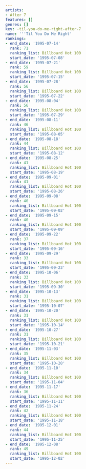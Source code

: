 ```yaml
---
artists:
- After 7
features: []
genres: []
key: -til-you-do-me-right-after-7
name: '''Til You Do Me Right'
rankings:
- end_date: '1995-07-14'
  rank: 71
  ranking_list: Billboard Hot 100
  start_date: '1995-07-08'
- end_date: '1995-07-21'
  rank: 59
  ranking_list: Billboard Hot 100
  start_date: '1995-07-15'
- end_date: '1995-07-28'
  rank: 56
  ranking_list: Billboard Hot 100
  start_date: '1995-07-22'
- end_date: '1995-08-04'
  rank: 56
  ranking_list: Billboard Hot 100
  start_date: '1995-07-29'
- end_date: '1995-08-11'
  rank: 46
  ranking_list: Billboard Hot 100
  start_date: '1995-08-05'
- end_date: '1995-08-18'
  rank: 44
  ranking_list: Billboard Hot 100
  start_date: '1995-08-12'
- end_date: '1995-08-25'
  rank: 41
  ranking_list: Billboard Hot 100
  start_date: '1995-08-19'
- end_date: '1995-09-01'
  rank: 41
  ranking_list: Billboard Hot 100
  start_date: '1995-08-26'
- end_date: '1995-09-08'
  rank: 40
  ranking_list: Billboard Hot 100
  start_date: '1995-09-02'
- end_date: '1995-09-15'
  rank: 40
  ranking_list: Billboard Hot 100
  start_date: '1995-09-09'
- end_date: '1995-09-22'
  rank: 37
  ranking_list: Billboard Hot 100
  start_date: '1995-09-16'
- end_date: '1995-09-29'
  rank: 33
  ranking_list: Billboard Hot 100
  start_date: '1995-09-23'
- end_date: '1995-10-06'
  rank: 33
  ranking_list: Billboard Hot 100
  start_date: '1995-09-30'
- end_date: '1995-10-13'
  rank: 31
  ranking_list: Billboard Hot 100
  start_date: '1995-10-07'
- end_date: '1995-10-20'
  rank: 31
  ranking_list: Billboard Hot 100
  start_date: '1995-10-14'
- end_date: '1995-10-27'
  rank: 31
  ranking_list: Billboard Hot 100
  start_date: '1995-10-21'
- end_date: '1995-11-03'
  rank: 35
  ranking_list: Billboard Hot 100
  start_date: '1995-10-28'
- end_date: '1995-11-10'
  rank: 34
  ranking_list: Billboard Hot 100
  start_date: '1995-11-04'
- end_date: '1995-11-17'
  rank: 36
  ranking_list: Billboard Hot 100
  start_date: '1995-11-11'
- end_date: '1995-11-24'
  rank: 42
  ranking_list: Billboard Hot 100
  start_date: '1995-11-18'
- end_date: '1995-12-01'
  rank: 44
  ranking_list: Billboard Hot 100
  start_date: '1995-11-25'
- end_date: '1995-12-08'
  rank: 49
  ranking_list: Billboard Hot 100
  start_date: '1995-12-02'
---
```


